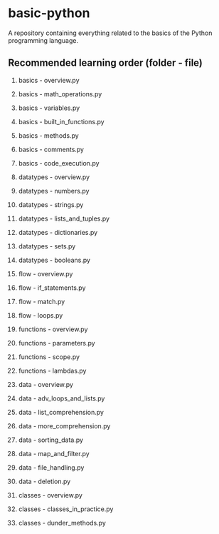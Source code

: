 # basic-python
A repository containing everything related to the basics of the Python programming language.

## Recommended learning order (folder - file)
1. basics - overview.py
2. basics - math_operations.py
3. basics - variables.py
4. basics - built_in_functions.py
5. basics - methods.py
6. basics - comments.py
7. basics - code_execution.py

8. datatypes - overview.py
9. datatypes - numbers.py
10. datatypes - strings.py
11. datatypes - lists_and_tuples.py
12. datatypes - dictionaries.py
13. datatypes - sets.py
14. datatypes - booleans.py

15. flow - overview.py
16. flow - if_statements.py
17. flow - match.py
18. flow - loops.py

19. functions - overview.py
20. functions - parameters.py
21. functions - scope.py
22. functions - lambdas.py

23. data - overview.py
24. data - adv_loops_and_lists.py
25. data - list_comprehension.py
26. data - more_comprehension.py
27. data - sorting_data.py
28. data - map_and_filter.py
29. data - file_handling.py
30. data - deletion.py

31. classes - overview.py
32. classes - classes_in_practice.py
33. classes - dunder_methods.py
